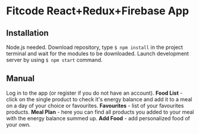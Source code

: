 # Fitcode React+Redux+Firebase App

## Installation
Node.js needed.
Download repository, type `$ npm install` in the project terminal and wait for the modules to be downloaded.
Launch development server by using `$ npm start` command.

## Manual
Log in to the app (or register if you do not have an account).
**Food List** - click on the single product to check it's energy balance and add it to a meal on a day of your choice or favourites.
**Favourites** - list of your favourites products.
**Meal Plan** - here you can find all products you added to your meal with the energy balance summed up.
**Add Food** - add personalized food of your own.